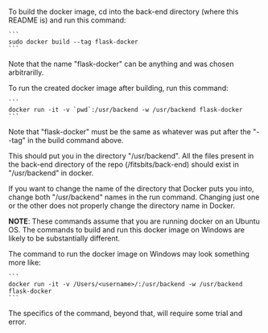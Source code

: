 To build the docker image, cd into the back-end directory (where this README is) and run this command:

	```
	sudo docker build --tag flask-docker
	```

Note that the name "flask-docker" can be anything and was chosen arbitrarilly.

To run the created docker image after building, run this command:
	
	```
	docker run -it -v `pwd`:/usr/backend -w /usr/backend flask-docker
	```

Note that "flask-docker" must be the same as whatever was put after the "--tag" in the build command above.

This should put you in the directory "/usr/backend". All the files present in the back-end directory of the repo (/fitsbits/back-end) should exist in "/usr/backend" in docker.

If you want to change the name of the directory that Docker puts you into, change both "/usr/backend" names in the run command. Changing just one or the other does not properly change the directory name in Docker.


**NOTE**: These commands assume that you are running docker on an Ubuntu OS. The commands to build and run this docker image on Windows are likely to be substantially different.

The command to run the docker image on Windows may look something more like:

	```
	docker run -it -v /Users/<username>/:/usr/backend -w /usr/backend flask-docker
	```

The specifics of the command, beyond that, will require some trial and error.
